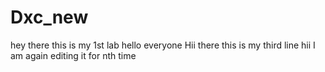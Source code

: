 # Dxc_new
hey there this is my 1st lab
hello everyone
Hii there
this is my third line
hii 
I am again editing it for nth time

